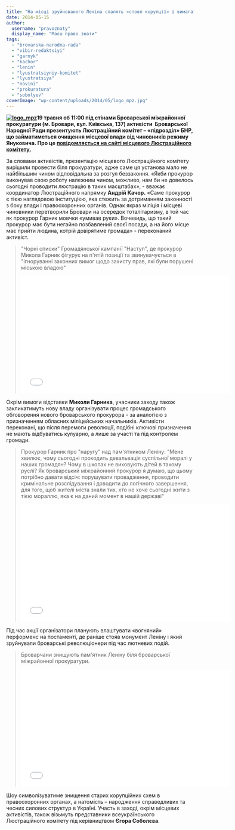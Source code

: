 ```yaml
---
title: "На місці зруйнованого Леніна спалять «стовп корупції» і вимагатимуть нового прокурора"
date: 2014-05-15
author: 
  username: "pravoznaty"
  display_name: "Маєш право знати"
tags: 
  - "brovarska-narodna-rada"
  - "vibir-redaktsiyi"
  - "garnyk"
  - "kachor"
  - "lenin"
  - "lyustratsiyniy-komitet"
  - "lyustratsiya"
  - "novini"
  - "prokuratura"
  - "sobolyev"
coverImage: "wp-content/uploads/2014/05/logo_mpz.jpg"
---
```


**[![logo_mpz](https://mpz.brovary.org/wp-content/uploads/2014/05/logo_mpz.jpg)](https://mpz.brovary.org/wp-content/uploads/2014/05/logo_mpz.jpg)19 травня об 11:00 під стінами Броварської міжрайонної прокуратури (м. Бровари, вул. Київська, 137) активісти  Броварської Народної Ради презентують Люстраційний комітет – «підрозділ» БНР, що займатиметься очищення місцевої влади від чиновників режиму Януковича. Про це [повідомляється на сайті місцевого Люстраційного комітету.](https://lustrationbrovary.wordpress.com/2014/05/14/%D0%BD%D0%B0-%D0%BC%D1%96%D1%81%D1%86%D1%96-%D0%B7%D1%80%D1%83%D0%B9%D0%BD%D0%BE%D0%B2%D0%B0%D0%BD%D0%BE%D0%B3%D0%BE-%D0%BB%D0%B5%D0%BD%D1%96%D0%BD%D0%B0-%D1%81%D0%BF%D0%B0%D0%BB%D1%8F%D1%82%D1%8C/#more-144)** 

За словами активістів, презентацію місцевого Люстраційного комітету вирішили провести біля прокуратури, адже саме ця установа мало не найбільшим чином відповідальна за розгул беззаконня. «Якби прокурор виконував свою роботу належним чином, можливо, нам би не довелось сьогодні проводити люстрацію в таких масштабах», - вважає координатор Люстраційного напрямку **Андрій Качор.** «Саме прокурор є тією наглядовою інституцією, яка стежить за дотриманням законності з боку влади і правоохоронних органів. Однак якраз міліція і місцеві чиновники перетворили Бровари на осередок тоталітаризму, в той час як прокурор Гарник мовчки «умивав руки». Вочевидь, що такий прокурор має бути негайно позбавлений своєї посади, а на його місце має прийти людина, котрій довірятиме громада» - переконаний активіст.

> "Чорні списки" Громадянської кампанії "Наступ", де прокурор Микола Гарник фігурує на п'ятій позиції та звинувачується в "ігноруванні законних вимог щодо захисту прав, які були порушені міською владою"
> 
> <iframe src="//www.youtube.com/embed/LC5TnWeadtA" width="560" height="315" frameborder="0" allowfullscreen="allowfullscreen"></iframe>

Окрім вимоги відставки **Миколи Гарника**, учасники заходу також закликатимуть нову владу організувати процес громадського обговорення нового броварського прокурора - за аналогією з призначенням обласних міліцейських начальників. Активісти переконані, що після перемоги революції, подібні ключові призначення не мають відбуватись кулуарно, а лише за участі та під контролем громади.

> Прокурор Гарник про "наругу" над пам'ятником Леніну: "Мене хвилює, чому сьогодні проходить девальвація суспільної моралі у наших громадян? Чому в школах не виховують дітей в такому руслі? Як броварський міжрайонний прокурор я думаю, що цьому потрібно давати відсіч: порушувати провадження, проводити кримінальне розслідування і доводити до логічного завершення, для того, щоб жителі міста знали тих, хто не хоче сьогодні жити з тією мораллю, яка є на даний момент в нашій державі"
> 
> <iframe src="//www.youtube.com/embed/SW8yFmMegik" width="560" height="315" frameborder="0" allowfullscreen="allowfullscreen"></iframe>

Під час акції організатори планують влаштувати «вогняний» перформенс на постаменті, де раніше стояв монумент Леніну і який зруйнували броварські революціонери під час лютневих подій.

> Броварчани знищують пам'ятник Леніну біля броварської міжрайонної прокуратури.
> 
> <iframe width="560" height="315" src="//www.youtube.com/embed/5TTWEd8Lsoo" frameborder="0" allowfullscreen></iframe>

Шоу символізуватиме знищення старих корупційних схем в правоохоронних органах, а натомість – народження справедливих та чесних силових структур в Україні. Участь в заході, окрім місцевих активістів, також візьмуть представники всеукраїнського Люстраційного комітету під керівництвом **Єгора Соболєва**.
